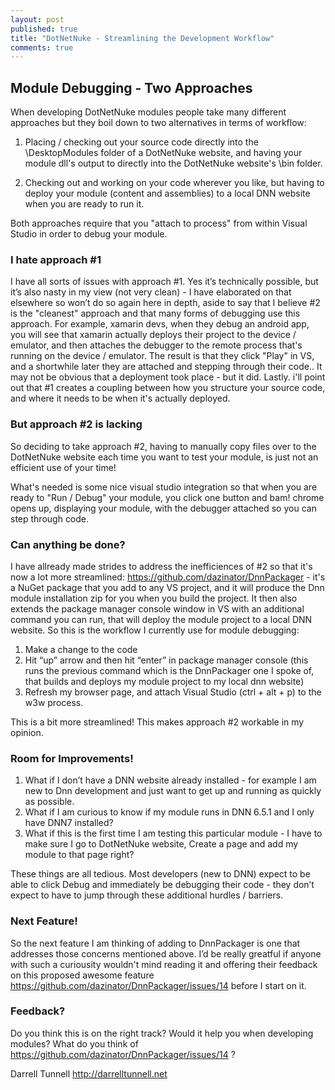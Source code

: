 ```yaml
---
layout: post
published: true
title: "DotNetNuke - Streamlining the Development Workflow"
comments: true
---
```


## Module Debugging - Two Approaches

When developing DotNetNuke modules people take many different approaches but they boil down to two alternatives in terms of workflow:

1. Placing / checking out your source code directly into the \DesktopModules folder of a DotNetNuke website, and having your module dll's output to directly into the DotNetNuke website's \bin folder.

2. Checking out and working on your code wherever you like, but having to deploy your module (content and assemblies) to a local DNN website when you are ready to run it.

Both approaches require that you "attach to process" from within Visual Studio in order to debug your module.

### I hate approach #1
I have all sorts of issues with approach #1. Yes it’s technically possible, but it’s also nasty in my view (not very clean) - I have elaborated on that elsewhere so won’t do so again here in depth, aside to say that I believe #2 is the "cleanest" approach and that many forms of debugging use this approach. For example, xamarin devs, when they debug an android app, you will see that xamarin actually deploys their project to the device / emulator, and then attaches the debugger to the remote process that's running on the device / emulator. The result is that they click "Play" in VS, and a shortwhile later they are attached and stepping through their code.. It may not be obvious that a deployment took place - but it did. Lastly. i'll point out that #1 creates a coupling between how you structure your source code, and where it needs to be when it's actually deployed. 

### But approach #2 is lacking
So deciding to take approach #2, having to manually copy files over to the DotNetNuke website each time you want to test your module, is just not an efficient use of your time!

What's needed is some nice visual studio integration so that when you are ready to "Run / Debug" your module, you click one button and bam! chrome opens up, displaying your module, with the debugger attached so you can step through code.

### Can anything be done?
I have allready made strides to address the inefficiences of #2 so that it's now a lot more streamlined: https://github.com/dazinator/DnnPackager - it's a NuGet package that you add to any VS project, and it will produce the Dnn module installation zip for you when you build the project. It then also extends the package manager console window in VS with an additional command you can run, that will deploy the module project to a local DNN website. So this is the workflow I currently use for module debugging:

1. Make a change to the code
2. Hit “up” arrow and then hit “enter” in package manager console (this runs the previous command which is the DnnPackager one I spoke of, that builds and deploys my module project to my local dnn website)
3. Refresh my browser page, and attach Visual Studio (ctrl + alt + p) to the w3w process.

This is a bit more streamlined! This makes approach #2 workable in my opinion.

### Room for Improvements!
1. What if I don’t have a DNN website already installed - for example I am new to Dnn development and just want to get up and running as quickly as possible.
2. What if I am curious to know if my module runs in DNN 6.5.1 and I only have DNN7 installed? 
3. What if this is the first time I am testing this particular module - I have to make sure I go to DotNetNuke website, Create a page and add my module to that page right?

These things are all tedious. Most developers (new to DNN) expect to be able to click Debug and immediately be debugging their code - they don’t expect to have to jump through these additional hurdles / barriers.

### Next Feature!
So the next feature I am thinking of adding to DnnPackager is one that addresses those concerns mentioned above. I’d be really greatful if anyone with such a curiousity wouldn't mind reading it and offering their feedback on this proposed awesome feature https://github.com/dazinator/DnnPackager/issues/14 before I start on it. 

### Feedback?
Do you think this is on the right track? 
Would it help you when developing modules? 
What do you think of https://github.com/dazinator/DnnPackager/issues/14 ?


Darrell Tunnell
http://darrelltunnell.net
